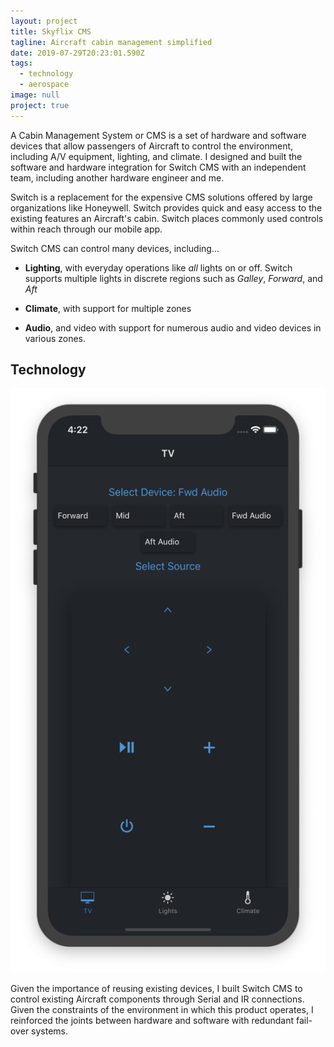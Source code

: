```yaml
---
layout: project
title: Skyflix CMS
tagline: Aircraft cabin management simplified
date: 2019-07-29T20:23:01.590Z
tags:
  - technology
  - aerospace
image: null
project: true
---
```

A Cabin Management System or CMS is a set of hardware and software devices that allow passengers of Aircraft to control the environment, including A/V equipment, lighting, and climate. I designed and built the software and hardware integration for Switch CMS with an independent team, including another hardware engineer and me.

Switch is a replacement for the expensive CMS solutions offered by large organizations like Honeywell. Switch provides quick and easy access to the existing features an Aircraft's cabin. Switch places commonly used controls within reach through our mobile app.

Switch CMS can control many devices, including...

* **Lighting**, with everyday operations like *all* lights on or off. Switch supports multiple lights in discrete regions such as _Galley_, _Forward_, and _Aft_

* **Climate**, with support for multiple zones

* **Audio**, and video with support for numerous audio and video devices in various zones.

## Technology

![TV Controls](/images/pages/skyflix-switch-tv.png)

Given the importance of reusing existing devices, I built Switch CMS to control existing Aircraft components through Serial and IR connections. Given the constraints of the environment in which this product operates, I reinforced the joints between hardware and software with redundant fail-over systems.

